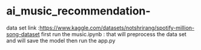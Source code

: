 # ai_music_recommendation-
data set link :https://www.kaggle.com/datasets/notshrirang/spotify-million-song-dataset
first run the music.ipynb :
that will preprocess the data set
and will save the model 
then run the app.py
